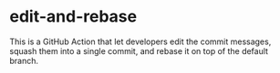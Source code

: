 # edit-and-rebase
This is a GitHub Action that let developers edit the commit messages, squash them into a single commit, and rebase it on top of the default branch.
